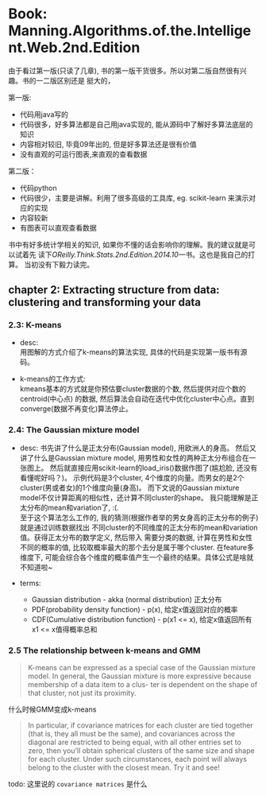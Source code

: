 # Book: Manning.Algorithms.of.the.Intelligent.Web.2nd.Edition
由于看过第一版(只读了几章), 书的第一版干货很多。所以对第二版自然很有兴趣。书的一二版区别还是
挺大的，

第一版:
* 代码用java写的
* 代码很多，好多算法都是自己用java实现的, 能从源码中了解好多算法底层的知识
* 内容相对较旧, 毕竟09年出的, 但是好多算法还是很有价值
* 没有直观的可运行图表,来直观的查看数据

第二版：
* 代码python
* 代码很少，主要是讲解。利用了很多高级的工具库, eg. scikit-learn 来演示对应的实现
* 内容较新
* 有图表可以直观查看数据


书中有好多统计学相关的知识, 如果你不懂的话会影响你的理解。我的建议就是可以试着先
读下*OReilly.Think.Stats.2nd.Edition.2014.10*一书。这也是我自己的打算。
当初没有下毅力读完。

## chapter 2: Extracting structure from data: clustering and transforming your data
 
### 2.3: K-means
* desc:  
  用图解的方式介绍了k-means的算法实现, 具体的代码是实现第一版书有源码。

* k-means的工作方式:   
  kmeans基本的方式就是你预估要cluster数据的个数, 然后提供对应个数的centroid(中心点)
  的数据, 然后算法会自动在迭代中优化cluster中心点。直到converge(数据不再变化)算法停止。


### 2.4: The Gaussian mixture model

* desc: 
书先讲了什么是正太分布(Gaussian model), 用欧洲人的身高。
然后又讲了什么是Gaussian mixture model, 用男性和女性的两种正太分布组合在一张图上。
然后就直接应用scikit-learn的load_iris()数据作图了(尴尬脸, 还没有看懂呢好吗？)。
示例代码是3个cluster, 4个维度的向量。而男女的是2个cluster(男或者女)的1个维度向量(身高)。
而下文说的Gaussian mixture model不仅计算距离的相似性，还计算不同cluster的shape。
我只能理解是正太分布的mean和variation了, :(.  
至于这个算法怎么工作的, 我的猜测(根据作者举的男女身高的正太分布的例子)就是通过训练数据找出
不同cluster的不同维度的正太分布的mean和variation值。获得正太分布的数学定义, 然后带入
需要分类的数据, 计算在男性和女性不同的概率的值, 比较取概率最大的那个去分是属于哪个cluster.
在feature多维度下, 可能会综合各个维度的概率值产生一个最终的结果。具体公式是啥就不知道啦~

* terms:
  *  Gaussian distribution - akka (normal distribution) 正太分布
  * PDF(probability density function) - p(x), 给定x值返回对应的概率
  * CDF(Cumulative distribution function) - p(x1 <= x), 给定x值返回所有x1 <= x值得概率总和

### 2.5 The relationship between k-means and GMM
>K-means can be expressed as a special case of the Gaussian mixture model. In general, the Gaussian mixture is more expressive because membership of a data item to a clus- ter is dependent on the shape of that cluster, not just its proximity.

什么时候GMM变成k-means
>In particular, if covariance matrices for each cluster are tied together (that is, they all must be the same), and covariances across the diagonal are restricted to being equal, with all other entries set to zero, then you’ll obtain spherical clusters of the same size and shape for each cluster. Under such circumstances, each point will always belong to the cluster with the closest mean. Try it and see!

todo: 这里说的 `covariance matrices` 是什么

